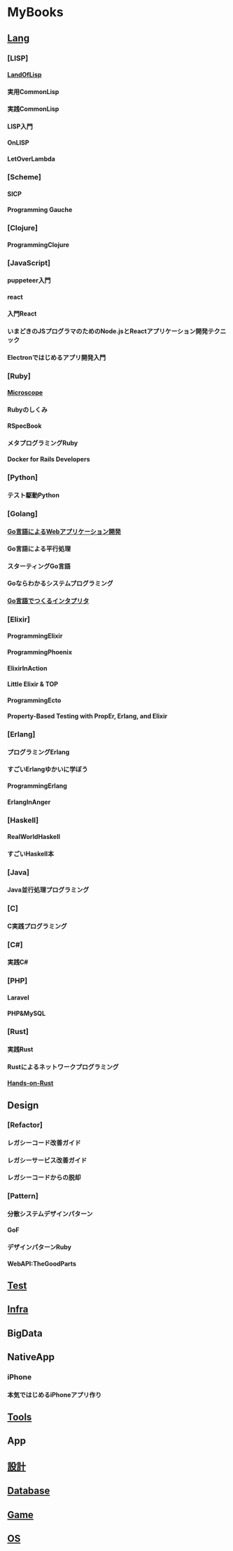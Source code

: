 MyBooks
=======

## [Lang](https://github.com/ohr486/MyBooks/tree/master/lang)

### [LISP]
#### [LandOfLisp](https://github.com/ohr486/MyBooks/tree/master/lang/lisp/lol)
#### 実用CommonLisp
#### 実践CommonLisp
#### LISP入門
#### OnLISP
#### LetOverLambda

### [Scheme]
#### SICP
#### Programming Gauche

### [Clojure]
#### ProgrammingClojure

### [JavaScript]
#### puppeteer入門
#### react
#### 入門React
#### いまどきのJSプログラマのためのNode.jsとReactアプリケーション開発テクニック
#### Electronではじめるアプリ開発入門

### [Ruby]
#### [Microscope](https://github.com/ohr486/MyBooks/tree/master/lang/ruby/micro)
#### Rubyのしくみ
#### RSpecBook
#### メタプログラミングRuby
#### Docker for Rails Developers

### [Python]
#### テスト駆動Python

### [Golang]
#### [Go言語によるWebアプリケーション開発](https://github.com/ohr486/MyBooks/tree/master/lang/golang/go_webapp)
#### Go言語による平行処理
#### スターティングGo言語
#### Goならわかるシステムプログラミング
#### [Go言語でつくるインタプリタ](https://github.com/ohr486/MyBooks/tree/master/lang/golang/go_interpreter)

### [Elixir]
#### ProgrammingElixir
#### ProgrammingPhoenix
#### ElixirInAction
#### Little Elixir & TOP
#### ProgrammingEcto
#### Property-Based Testing with PropEr, Erlang, and Elixir

### [Erlang]
#### プログラミングErlang
#### すごいErlangゆかいに学ぼう
#### ProgrammingErlang
#### ErlangInAnger

### [Haskell]
#### RealWorldHaskell
#### すごいHaskell本

### [Java]
#### Java並行処理プログラミング

### [C]
#### C実践プログラミング

### [C#]
#### 実践C#

### [PHP]
#### Laravel
#### PHP&MySQL

### [Rust]
#### 実践Rust
#### Rustによるネットワークプログラミング
#### [Hands-on-Rust](https://github.com/ohr486/MyBooks/tree/master/lang/rust/hands-on-rust)



## Design
### [Refactor]
#### レガシーコード改善ガイド
#### レガシーサービス改善ガイド
#### レガシーコードからの脱却
### [Pattern]
#### 分散システムデザインパターン
#### GoF
#### デザインパターンRuby
#### WebAPI:TheGoodParts

## [Test](https://github.com/ohr486/MyBooks/tree/master/testing)

## [Infra](https://github.com/ohr486/MyBooks/tree/master/infra)

## BigData

## NativeApp
### iPhone
#### 本気ではじめるiPhoneアプリ作り

## [Tools](https://github.com/ohr486/MyBooks/tree/master/tools)

## App

## [設計](https://github.com/ohr486/MyBooks/tree/master/design)

## [Database](https://github.com/ohr486/MyBooks/tree/master/database)

## [Game](https://github.com/ohr486/MyBooks/tree/master/game)

## [OS](https://github.com/ohr486/MyBooks/tree/master/os)

